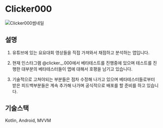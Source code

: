 # Clicker000
![Clicker000썸네일](https://github.com/samgashyeong/Clicker000/assets/66434787/1e3b7843-e66a-4b67-b61f-66ae2c66a35a)


## 설명
1. 유튜브에 있는 요요대회 영상들을 직접 가져와서 채점하고 분석하는 앱입니다.

2. 현재 인스타그램 @clicker._.000에서 베타테스트를 진행중에 있으며 테스트를 진행한 대부분의 베타테스터들이 앱에 대해서 호평을 남기고 있습니다.

3. 기술적으로 고쳐야되는 부분들은 점차 수정해 나가고 있으며 베타테스터들로부터 받은 피드백부분들은 계속 추가해 나가며 공식적으로 배포를 할 준비를 하고 있습니다.

## 기술스택
Kotlin, Android, MVVM

